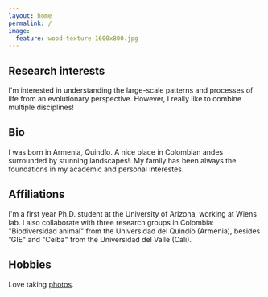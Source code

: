 ```yaml
---
layout: home
permalink: /
image:
  feature: wood-texture-1600x800.jpg
---
```


<div class="tiles">

<div class="tile">
  <h2 class="post-title">Research interests</h2>
  <p class="post-excerpt">I'm interested in understanding the large-scale patterns and processes of life from an evolutionary perspective. However, I really like to combine multiple disciplines! </p>
</div><!-- /.tile -->

<div class="tile">
  <h2 class="post-title">Bio</h2>
  <p class="post-excerpt"> I was born in Armenia, Quindío. A nice place in Colombian andes surrounded by stunning landscapes!. My family has been always the foundations in my academic and personal interestes.</p>

</div><!-- /.tile -->

<div class="tile">
  <h2 class="post-title">Affiliations</h2>
  <p class="post-excerpt">I'm a first year Ph.D. student at the University of Arizona, working at Wiens lab. I also collaborate with three research groups in Colombia: "Biodiversidad animal" from the Universidad del Quindío (Armenia), besides ”GIE" and "Ceiba" from the Universidad del Valle (Cali).</p>
</div><!-- /.tile -->

<div class="tile">
  <h2 class="post-title">Hobbies</h2>
  <p class="post-excerpt">Love taking  <a href="https://youpic.com/photographer/Cromanpa/">photos</a>.</p>
<script type="text/javascript" id="clustrmaps" src="//cdn.clustrmaps.com/map_v2.js?u=OyIN&d=ipkSndE8_XFxOZZl00Ta_2fSaEztt1OMQcXl1Lh2LTQ"></script>
</div><!-- /.tile -->

</div><!-- /.tiles -->
